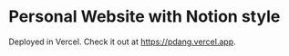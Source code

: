 # Personal Website with Notion style

Deployed in Vercel. Check it out at https://pdang.vercel.app.
